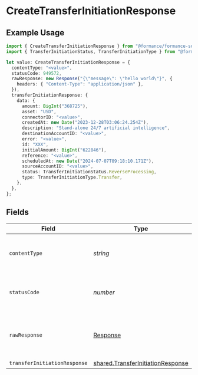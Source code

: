 # CreateTransferInitiationResponse

## Example Usage

```typescript
import { CreateTransferInitiationResponse } from "@formance/formance-sdk/sdk/models/operations";
import { TransferInitiationStatus, TransferInitiationType } from "@formance/formance-sdk/sdk/models/shared";

let value: CreateTransferInitiationResponse = {
  contentType: "<value>",
  statusCode: 949572,
  rawResponse: new Response("{\"message\": \"hello world\"}", {
    headers: { "Content-Type": "application/json" },
  }),
  transferInitiationResponse: {
    data: {
      amount: BigInt("368725"),
      asset: "USD",
      connectorID: "<value>",
      createdAt: new Date("2023-12-28T03:06:24.254Z"),
      description: "Stand-alone 24/7 artificial intelligence",
      destinationAccountID: "<value>",
      error: "<value>",
      id: "XXX",
      initialAmount: BigInt("622846"),
      reference: "<value>",
      scheduledAt: new Date("2024-07-07T09:18:10.171Z"),
      sourceAccountID: "<value>",
      status: TransferInitiationStatus.ReverseProcessing,
      type: TransferInitiationType.Transfer,
    },
  },
};
```

## Fields

| Field                                                                                         | Type                                                                                          | Required                                                                                      | Description                                                                                   |
| --------------------------------------------------------------------------------------------- | --------------------------------------------------------------------------------------------- | --------------------------------------------------------------------------------------------- | --------------------------------------------------------------------------------------------- |
| `contentType`                                                                                 | *string*                                                                                      | :heavy_check_mark:                                                                            | HTTP response content type for this operation                                                 |
| `statusCode`                                                                                  | *number*                                                                                      | :heavy_check_mark:                                                                            | HTTP response status code for this operation                                                  |
| `rawResponse`                                                                                 | [Response](https://developer.mozilla.org/en-US/docs/Web/API/Response)                         | :heavy_check_mark:                                                                            | Raw HTTP response; suitable for custom response parsing                                       |
| `transferInitiationResponse`                                                                  | [shared.TransferInitiationResponse](../../../sdk/models/shared/transferinitiationresponse.md) | :heavy_minus_sign:                                                                            | OK                                                                                            |
